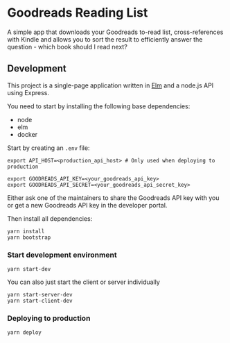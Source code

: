 # Goodreads Reading List

A simple app that downloads your Goodreads to-read list, cross-references with Kindle and allows you to sort the result to efficiently answer the question - which book should I read next?

## Development

This project is a single-page application written in [Elm](http://elm-lang.org/) and a node.js API using Express.

You need to start by installing the following base dependencies:

+ node
+ elm
+ docker

Start by creating an `.env` file:

    export API_HOST=<production_api_host> # Only used when deploying to production

    export GOODREADS_API_KEY=<your_goodreads_api_key>
    export GOODREADS_API_SECRET=<your_goodreads_api_secret_key>

Either ask one of the maintainers to share the Goodreads API key with you or get a new Goodreads API key in the developer portal.

Then install all dependencies:

    yarn install
    yarn bootstrap

### Start development environment

    yarn start-dev

You can also just start the client or server individually

    yarn start-server-dev
    yarn start-client-dev

### Deploying to production

    yarn deploy
